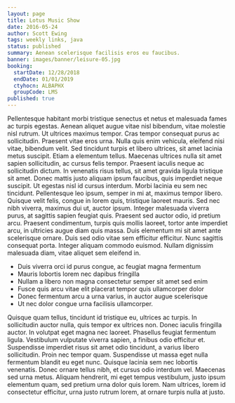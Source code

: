 ```yaml
---
layout: page
title: Lotus Music Show
date: 2016-05-24
author: Scott Ewing
tags: weekly links, java
status: published
summary: Aenean scelerisque facilisis eros eu faucibus.
banner: images/banner/leisure-05.jpg
booking:
  startDate: 12/28/2018
  endDate: 01/01/2019
  ctyhocn: ALBAPHX
  groupCode: LMS
published: true
---
```

Pellentesque habitant morbi tristique senectus et netus et malesuada fames ac turpis egestas. Aenean aliquet augue vitae nisl bibendum, vitae molestie nisl rutrum. Ut ultrices maximus tempor. Cras tempor consequat purus ac sollicitudin. Praesent vitae eros urna. Nulla quis enim vehicula, eleifend nisi vitae, bibendum velit. Sed tincidunt turpis et libero ultrices, sit amet lacinia metus suscipit. Etiam a elementum tellus. Maecenas ultrices nulla sit amet sapien sollicitudin, ac cursus felis tempor. Praesent iaculis neque ac sollicitudin dictum. In venenatis risus tellus, sit amet gravida ligula tristique sit amet. Donec mattis justo aliquam ipsum faucibus, quis imperdiet neque suscipit. Ut egestas nisl id cursus interdum. Morbi lacinia eu sem nec tincidunt. Pellentesque leo ipsum, semper in mi at, maximus tempor libero. Quisque velit felis, congue in lorem quis, tristique laoreet mauris.
Sed nec nibh viverra, maximus dui ut, auctor ipsum. Integer malesuada viverra purus, at sagittis sapien feugiat quis. Praesent sed auctor odio, id pretium arcu. Praesent condimentum, turpis quis mollis laoreet, tortor ante imperdiet arcu, in ultricies augue diam quis massa. Duis elementum mi sit amet ante scelerisque ornare. Duis sed odio vitae sem efficitur efficitur. Nunc sagittis consequat porta. Integer aliquam commodo euismod. Nullam dignissim malesuada diam, vitae aliquet sem eleifend in.

* Duis viverra orci id purus congue, ac feugiat magna fermentum
* Mauris lobortis lorem nec dapibus fringilla
* Nullam a libero non magna consectetur semper sit amet sed enim
* Fusce quis arcu vitae elit placerat tempor quis ullamcorper dolor
* Donec fermentum arcu a urna varius, in auctor augue scelerisque
* Ut nec dolor congue urna facilisis ullamcorper.

Quisque quam tellus, tincidunt id tristique eu, ultrices ac turpis. In sollicitudin auctor nulla, quis tempor ex ultrices non. Donec iaculis fringilla auctor. In volutpat eget magna nec laoreet. Phasellus feugiat fermentum ligula. Vestibulum vulputate viverra sapien, a finibus odio efficitur et. Suspendisse imperdiet risus sit amet odio tincidunt, a varius libero sollicitudin. Proin nec tempor quam. Suspendisse ut massa eget nulla fermentum blandit eu eget nunc. Quisque lacinia sem nec lobortis venenatis. Donec ornare tellus nibh, et cursus odio interdum vel. Maecenas sed urna metus. Aliquam hendrerit, mi eget tempus vestibulum, justo ipsum elementum quam, sed pretium urna dolor quis lorem. Nam ultrices, lorem id consectetur efficitur, urna justo rutrum lorem, at ornare turpis nulla at justo.
